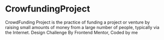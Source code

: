 # CrowfundingProject
CrowdFunding Project is the practice of funding a project or venture by raising small amounts of money from a large number of people, typically via the Internet. Design Challenge By Frontend Mentor, Coded by me
